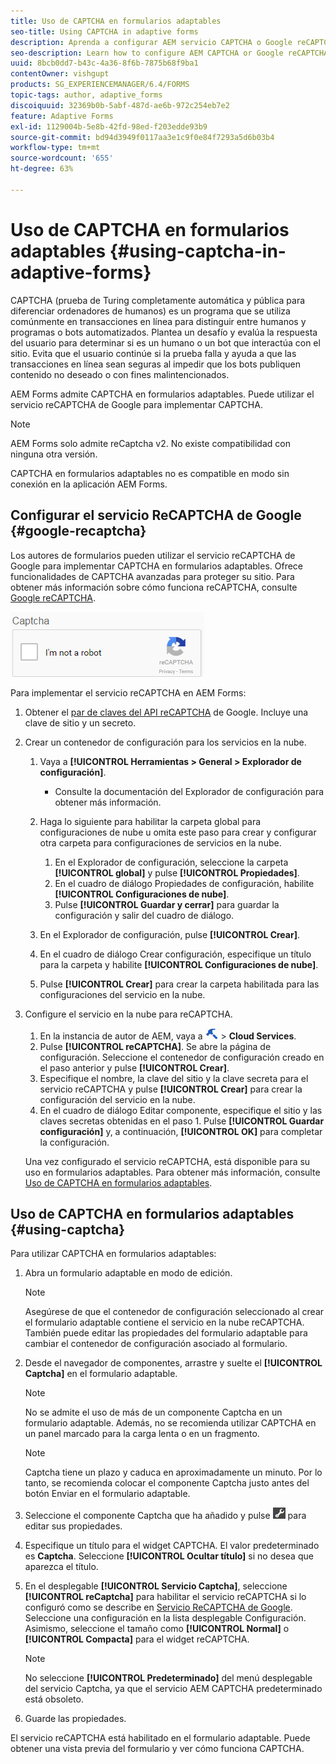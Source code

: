 ```yaml
---
title: Uso de CAPTCHA en formularios adaptables
seo-title: Using CAPTCHA in adaptive forms
description: Aprenda a configurar AEM servicio CAPTCHA o Google reCAPTCHA en formularios adaptables.
seo-description: Learn how to configure AEM CAPTCHA or Google reCAPTCHA service in adaptive forms.
uuid: 8bcb0dd7-b43c-4a36-8f6b-7875b68f9ba1
contentOwner: vishgupt
products: SG_EXPERIENCEMANAGER/6.4/FORMS
topic-tags: author, adaptive_forms
discoiquuid: 32369b0b-5abf-487d-ae6b-972c254eb7e2
feature: Adaptive Forms
exl-id: 1129004b-5e8b-42fd-98ed-f203edde93b9
source-git-commit: bd94d3949f0117aa3e1c9f0e84f7293a5d6b03b4
workflow-type: tm+mt
source-wordcount: '655'
ht-degree: 63%

---
```


# Uso de CAPTCHA en formularios adaptables {#using-captcha-in-adaptive-forms}

CAPTCHA (prueba de Turing completamente automática y pública para diferenciar ordenadores de humanos) es un programa que se utiliza comúnmente en transacciones en línea para distinguir entre humanos y programas o bots automatizados. Plantea un desafío y evalúa la respuesta del usuario para determinar si es un humano o un bot que interactúa con el sitio. Evita que el usuario continúe si la prueba falla y ayuda a que las transacciones en línea sean seguras al impedir que los bots publiquen contenido no deseado o con fines malintencionados.

AEM Forms admite CAPTCHA en formularios adaptables. Puede utilizar el servicio reCAPTCHA de Google para implementar CAPTCHA.

>[!NOTE]
>
>AEM Forms solo admite reCaptcha v2. No existe compatibilidad con ninguna otra versión.
>
>CAPTCHA en formularios adaptables no es compatible en modo sin conexión en la aplicación AEM Forms.

## Configurar el servicio ReCAPTCHA de Google {#google-recaptcha}

Los autores de formularios pueden utilizar el servicio reCAPTCHA de Google para implementar CAPTCHA en formularios adaptables. Ofrece funcionalidades de CAPTCHA avanzadas para proteger su sitio. Para obtener más información sobre cómo funciona reCAPTCHA, consulte [Google reCAPTCHA](https://developers.google.com/recaptcha/).

![recaptcha](assets/recaptcha.png)

Para implementar el servicio reCAPTCHA en AEM Forms:

1. Obtener el [par de claves del API reCAPTCHA](https://www.google.com/recaptcha/admin) de Google. Incluye una clave de sitio y un secreto.
1. Crear un contenedor de configuración para los servicios en la nube.

   1. Vaya a **[!UICONTROL Herramientas > General > Explorador de configuración]**.
      * Consulte la documentación del [](/help/sites-administering/configurations.md)Explorador de configuración para obtener más información.
   1. Haga lo siguiente para habilitar la carpeta global para configuraciones de nube u omita este paso para crear y configurar otra carpeta para configuraciones de servicios en la nube.

      1. En el Explorador de configuración, seleccione la carpeta **[!UICONTROL global]** y pulse **[!UICONTROL Propiedades]**.
      1. En el cuadro de diálogo Propiedades de configuración, habilite **[!UICONTROL Configuraciones de nube]**.
      1. Pulse **[!UICONTROL Guardar y cerrar]** para guardar la configuración y salir del cuadro de diálogo.
   1. En el Explorador de configuración, pulse **[!UICONTROL Crear]**.
   1. En el cuadro de diálogo Crear configuración, especifique un título para la carpeta y habilite **[!UICONTROL Configuraciones de nube]**.
   1. Pulse **[!UICONTROL Crear]** para crear la carpeta habilitada para las configuraciones del servicio en la nube.


1. Configure el servicio en la nube para reCAPTCHA.

   1. En la instancia de autor de AEM, vaya a ![herramientas](assets/tools.png) >  **Cloud Services**.
   1. Pulse **[!UICONTROL reCAPTCHA]**. Se abre la página de configuración. Seleccione el contenedor de configuración creado en el paso anterior y pulse **[!UICONTROL Crear]**.
   1. Especifique el nombre, la clave del sitio y la clave secreta para el servicio reCAPTCHA y pulse **[!UICONTROL Crear]** para crear la configuración del servicio en la nube.
   1. En el cuadro de diálogo Editar componente, especifique el sitio y las claves secretas obtenidas en el paso 1. Pulse **[!UICONTROL Guardar configuración]** y, a continuación, **[!UICONTROL OK]** para completar la configuración.

   Una vez configurado el servicio reCAPTCHA, está disponible para su uso en formularios adaptables. Para obtener más información, consulte [Uso de CAPTCHA en formularios adaptables](#using-captcha).

## Uso de CAPTCHA en formularios adaptables {#using-captcha}

Para utilizar CAPTCHA en formularios adaptables:

1. Abra un formulario adaptable en modo de edición.

   >[!NOTE]
   >
   >Asegúrese de que el contenedor de configuración seleccionado al crear el formulario adaptable contiene el servicio en la nube reCAPTCHA. También puede editar las propiedades del formulario adaptable para cambiar el contenedor de configuración asociado al formulario.

1. Desde el navegador de componentes, arrastre y suelte el **[!UICONTROL Captcha]** en el formulario adaptable.

   >[!NOTE]
   >
   >No se admite el uso de más de un componente Captcha en un formulario adaptable. Además, no se recomienda utilizar CAPTCHA en un panel marcado para la carga lenta o en un fragmento.

   >[!NOTE]
   >
   >Captcha tiene un plazo y caduca en aproximadamente un minuto. Por lo tanto, se recomienda colocar el componente Captcha justo antes del botón Enviar en el formulario adaptable.

1. Seleccione el componente Captcha que ha añadido y pulse ![cmppr](assets/cmppr.png) para editar sus propiedades.
1. Especifique un título para el widget CAPTCHA. El valor predeterminado es **Captcha**. Seleccione **[!UICONTROL Ocultar título]** si no desea que aparezca el título.
1. En el desplegable **[!UICONTROL Servicio Captcha]**, seleccione **[!UICONTROL reCaptcha]** para habilitar el servicio reCAPTCHA si lo configuró como se describe en [Servicio ReCAPTCHA de Google](#google-recaptcha). Seleccione una configuración en la lista desplegable Configuración. Asimismo, seleccione el tamaño como **[!UICONTROL Normal]** o **[!UICONTROL Compacta]** para el widget reCAPTCHA.

   >[!NOTE]
   >
   >No seleccione **[!UICONTROL Predeterminado]** del menú desplegable del servicio Captcha, ya que el servicio AEM CAPTCHA predeterminado está obsoleto.

1. Guarde las propiedades.

El servicio reCAPTCHA está habilitado en el formulario adaptable. Puede obtener una vista previa del formulario y ver cómo funciona CAPTCHA.
